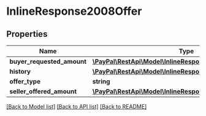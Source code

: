 # InlineResponse2008Offer

## Properties
Name | Type | Description | Notes
------------ | ------------- | ------------- | -------------
**buyer_requested_amount** | [**\PayPal\RestApi\Model\InlineResponse2008DisputeAmount**](InlineResponse2008DisputeAmount.md) |  | [optional] 
**history** | [**\PayPal\RestApi\Model\InlineResponse2008OfferHistory[]**](InlineResponse2008OfferHistory.md) |  | [optional] 
**offer_type** | **string** |  | [optional] 
**seller_offered_amount** | [**\PayPal\RestApi\Model\InlineResponse2008OfferOfferAmount**](InlineResponse2008OfferOfferAmount.md) |  | [optional] 

[[Back to Model list]](../README.md#documentation-for-models) [[Back to API list]](../README.md#documentation-for-api-endpoints) [[Back to README]](../README.md)


